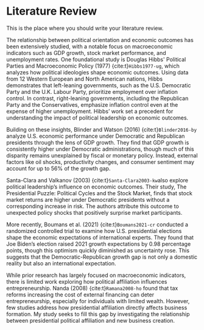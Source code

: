 # Literature Review
This is the place where you should write your literature review.

The relationship between political orientation and economic outcomes has been extensively studied, with a notable focus on macroeconomic indicators such as GDP growth, stock market performance, and unemployment rates. One foundational study is Douglas Hibbs' Political Parties and Macroeconomic Policy (1977) {cite:t}`Hibbs1977-ug`, which analyzes how political ideologies shape economic outcomes. Using data from 12 Western European and North American nations, Hibbs demonstrates that left-leaning governments, such as the U.S. Democratic Party and the U.K. Labour Party, prioritize employment over inflation control. In contrast, right-leaning governments, including the Republican Party and the Conservatives, emphasize inflation control even at the expense of higher unemployment. Hibbs’ work set a precedent for understanding the impact of political leadership on economic outcomes.

Building on these insights, Blinder and Watson (2016) {cite:t}`Blinder2016-by` analyze U.S. economic performance under Democratic and Republican presidents through the lens of GDP growth. They find that GDP growth is consistently higher under Democratic administrations, though much of this disparity remains unexplained by fiscal or monetary policy. Instead, external factors like oil shocks, productivity changes, and consumer sentiment may account for up to 56% of the growth gap.

Santa-Clara and Valkanov (2003) {cite:t}`Santa-Clara2003-kw`also explore political leadership’s influence on economic outcomes. Their study, The Presidential Puzzle: Political Cycles and the Stock Market, finds that stock market returns are higher under Democratic presidents without a corresponding increase in risk. The authors attribute this outcome to unexpected policy shocks that positively surprise market participants.

More recently, Boumans et al. (2021) {cite:t}`Boumans2021-cr` conducted a randomized controlled trial to examine how U.S. presidential elections shape the economic expectations of international experts. They found that Joe Biden’s election raised 2021 growth expectations by 0.98 percentage points, though this optimism quickly diminished as uncertainty rose. This suggests that the Democratic-Republican growth gap is not only a domestic reality but also an international expectation.

While prior research has largely focused on macroeconomic indicators, there is limited work exploring how political affiliation influences entrepreneurship. Nanda (2008) {cite:t}`Ramana2008-ho` found that tax reforms increasing the cost of external financing can deter entrepreneurship, especially for individuals with limited wealth. However, few studies address how presidential affiliation directly affects business formation. My study seeks to fill this gap by investigating the relationship between presidential political affiliation and new business creation.